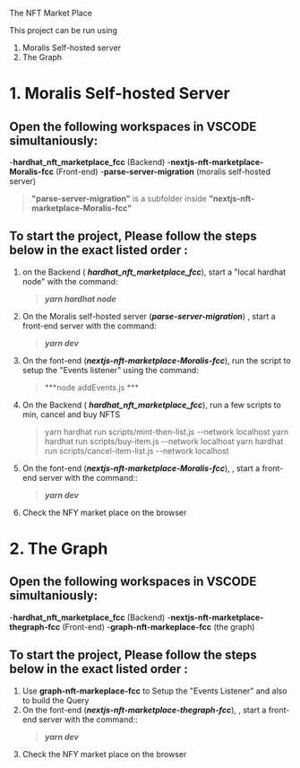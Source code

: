The NFT Market Place 

This project can be run using 
1. Moralis Self-hosted server
2. The Graph

# 1. Moralis Self-hosted Server

## Open the following workspaces in VSCODE simultaniously:
-**hardhat_nft_marketplace_fcc** (Backend)
-**nextjs-nft-marketplace-Moralis-fcc** (Front-end)
-**parse-server-migration** (moralis self-hosted server)
> **"parse-server-migration"** is a subfolder inside **"nextjs-nft-marketplace-Moralis-fcc"**

    
## To start the project, Please follow the steps below in the exact listed order :
 1. on the Backend ( ***hardhat_nft_marketplace_fcc***),  start a "local hardhat node" with the command:
    >***yarn hardhat node***
 2. On the Moralis self-hosted server (***parse-server-migration***) , start a front-end server with the command:
    >***yarn dev***
 3. On the font-end (***nextjs-nft-marketplace-Moralis-fcc***), run the script to setup the "Events listener" using the command:
    >***node addEvents.js ***
 4. On the Backend ( ***hardhat_nft_marketplace_fcc***), run a few scripts to min, cancel and buy NFTS
    > yarn hardhat run scripts/mint-then-list.js --network localhost
    > yarn hardhat run scripts/buy-item.js --network localhost
    > yarn hardhat run scripts/cancel-item-list.js --network localhost
 5. On the font-end (***nextjs-nft-marketplace-Moralis-fcc***), , start a front-end server with the command::
    >***yarn dev***
 6. Check the NFY market place on the browser


 # 2. The Graph

## Open the following workspaces in VSCODE simultaniously:
-**hardhat_nft_marketplace_fcc** (Backend)
-**nextjs-nft-marketplace-thegraph-fcc** (Front-end)
-**graph-nft-markeplace-fcc** (the graph)

## To start the project, Please follow the steps below in the exact listed order :
 1. Use **graph-nft-markeplace-fcc** to Setup the "Events Listener" and also to build the Query
 2. On the font-end (***nextjs-nft-marketplace-thegraph-fcc***), , start a front-end server with the command::
    >***yarn dev***
 3. Check the NFY market place on the browser